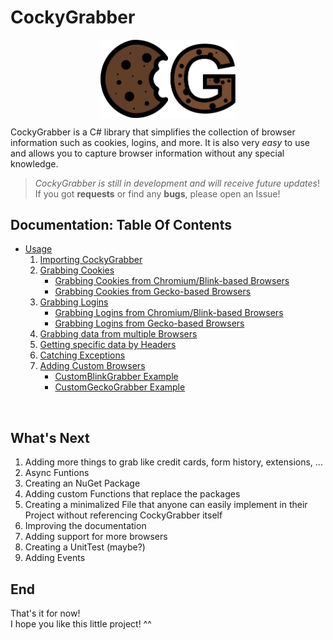 # CockyGrabber

<!-- https://raw.githubusercontent.com/CockyGrabber/CockyGrabber/master/CockyGrabber.png -->
<img src="./docs/ressources/CG_Logo.png"
    alt="Markdown CockyGrabber icon"
    style="
    display: block;
    margin-left: auto;
    margin-right: auto;
    width: 43%;" />

CockyGrabber is a C# library that simplifies the collection of browser information such as cookies, logins, and more. It is also very *easy* to use and allows you to capture browser information without any special knowledge.

> *CockyGrabber is still in development and will receive future updates*! </br>
> If you got **requests** or find any **bugs**, please open an Issue!

## Documentation: Table Of Contents

* [Usage](./docs/usage.md)
    1. [Importing CockyGrabber](./docs/usage.md#importing-cockygrabber)
    2. [Grabbing Cookies](./docs/usage.md#grabbing-cookies)
        * [Grabbing Cookies from Chromium/Blink-based Browsers](./docs/usage.md#grabbing-cookies-from-chromiumblink-based-browsers)
        * [Grabbing Cookies from Gecko-based Browsers](./docs/usage.md#grabbing-cookies-from-gecko-based-browsers)
    3. [Grabbing Logins](./docs/usage.md#grabbing-logins)
        * [Grabbing Logins from Chromium/Blink-based Browsers](./docs/usage.md#grabbing-logins-from-chromiumblink-based-browsers)
        * [Grabbing Logins from Gecko-based Browsers](./docs/usage.md#grabbing-logins-from-gecko-based-browsers)
    4. [Grabbing data from multiple Browsers](./docs/usage.md#grabbing-data-from-multiple-browsers)
    5. [Getting specific data by Headers](./docs/usage.md#getting-specific-data-by-headers)
    6. [Catching Exceptions](./docs/usage.md#catching-exceptions)
    7. [Adding Custom Browsers](./docs/usage.md#adding-custom-browsers)
        * [CustomBlinkGrabber Example](./docs/usage.md#customblinkgrabber-example)
        * [CustomGeckoGrabber Example](./docs/usage.md#customgeckograbber-example)

</br>

## What's Next

1. Adding more things to grab like credit cards, form history, extensions, ...
2. Async Funtions
3. Creating an NuGet Package
4. Adding custom Functions that replace the packages
5. Creating a minimalized File that anyone can easily implement in their Project without referencing CockyGrabber itself
6. Improving the documentation
7. Adding support for more browsers
8. Creating a UnitTest (maybe?)
9. Adding Events

## End

That's it for now!</br>
I hope you like this little project! ^^

